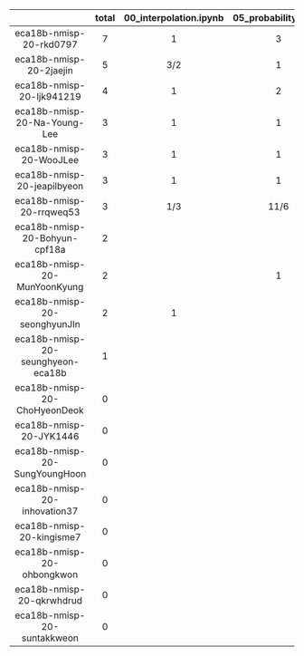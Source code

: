 |    |   total  |  00_interpolation.ipynb  |  05_probability.ipynb  |  10_statistics  |  10_statistics.ipynb  |
|:--:|:----:|:----:|:----:|:----:|:----:|
| eca18b-nmisp-20-rkd0797 | 7 | 1 | 3 |  | 3  |
| eca18b-nmisp-20-2jaejin | 5 | 3/2 | 1 |  | 5/2  |
| eca18b-nmisp-20-ljk941219 | 4 | 1 | 2 |  | 1  |
| eca18b-nmisp-20-Na-Young-Lee | 3 | 1 | 1 |  | 1  |
| eca18b-nmisp-20-WooJLee | 3 | 1 | 1 |  | 1  |
| eca18b-nmisp-20-jeapilbyeon | 3 | 1 | 1 |  | 1  |
| eca18b-nmisp-20-rrqweq53 | 3 | 1/3 | 11/6 | 1/3 | 1/2  |
| eca18b-nmisp-20-Bohyun-cpf18a | 2 |  |  |  | 2  |
| eca18b-nmisp-20-MunYoonKyung | 2 |  | 1 |  | 1  |
| eca18b-nmisp-20-seonghyunJIn | 2 | 1 |  |  | 1  |
| eca18b-nmisp-20-seunghyeon-eca18b | 1 |  |  |  | 1  |
| eca18b-nmisp-20-ChoHyeonDeok | 0 |  |  |  |   |
| eca18b-nmisp-20-JYK1446 | 0 |  |  |  |   |
| eca18b-nmisp-20-SungYoungHoon | 0 |  |  |  |   |
| eca18b-nmisp-20-inhovation37 | 0 |  |  |  |   |
| eca18b-nmisp-20-kingisme7 | 0 |  |  |  |   |
| eca18b-nmisp-20-ohbongkwon | 0 |  |  |  |   |
| eca18b-nmisp-20-qkrwhdrud | 0 |  |  |  |   |
| eca18b-nmisp-20-suntakkweon | 0 |  |  |  |   |
